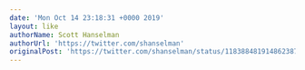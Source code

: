 ```yaml
---
date: 'Mon Oct 14 23:18:31 +0000 2019'
layout: like
authorName: Scott Hanselman
authorUrl: 'https://twitter.com/shanselman'
originalPost: 'https://twitter.com/shanselman/status/1183884819148623873'
---
```

